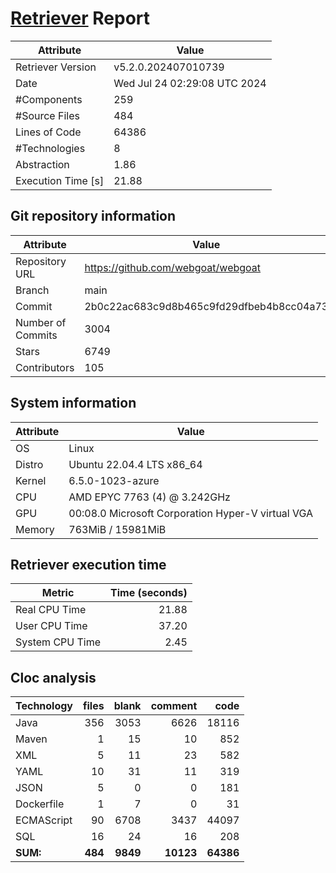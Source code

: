 # [Retriever](https://github.com/PalladioSimulator/Palladio-ReverseEngineering-Retriever) Report
| Attribute          | Value |
| ------------------ | ----- |
| Retriever Version  | v5.2.0.202407010739 |
| Date               | Wed Jul 24 02:29:08 UTC 2024 |
| #Components        | 259 |
| #Source Files      | 484 |
| Lines of Code      | 64386 |
| #Technologies      | 8 |
| Abstraction        | 1.86 |
| Execution Time [s] | 21.88 |

## Git repository information
|      Attribute    | Value |
| ----------------- | ----- |
| Repository URL    | https://github.com/webgoat/webgoat |
| Branch            | main |
| Commit            | 2b0c22ac683c9d8b465c9fd29dfbeb4b8cc04a73 |
| Number of Commits | 3004 |
| Stars             | 6749 |
| Contributors      | 105 |


## System information
| Attribute | Value |
| --------- | ----- |
| OS | Linux  |
| Distro | Ubuntu 22.04.4 LTS x86_64  |
| Kernel | 6.5.0-1023-azure  |
| CPU | AMD EPYC 7763 (4) @ 3.242GHz  |
| GPU | 00:08.0 Microsoft Corporation Hyper-V virtual VGA  |
| Memory | 763MiB / 15981MiB  |

## Retriever execution time
| Metric | Time (seconds) |
| --- | ---: |
| Real CPU Time | 21.88 |
| User CPU Time | 37.20 |
| System CPU Time | 2.45 |
<!--
Explainations:
- __Real CPU Time__: actual time the command has run (can be less than total time spent in user and system mode for multi-threaded processes)
- __User CPU Time__: time the command has spent running in user mode
- __System CPU Time__: time the command has spent running in system or kernel mode
-->

## Cloc analysis

<!-- github.com/AlDanial/cloc v 1.90  T=2.72 s (309.2 files/s, 39869.0 lines/s) -->

|Technology|files|blank|comment|code|
|:-------|-------:|-------:|-------:|-------:|
|Java|356|3053|6626|18116|
|Maven|1|15|10|852|
|XML|5|11|23|582|
|YAML|10|31|11|319|
|JSON|5|0|0|181|
|Dockerfile|1|7|0|31|
|ECMAScript|90|6708|3437|44097|
|SQL|16|24|16|208|
|**SUM:**|**484**|**9849**|**10123**|**64386**|
